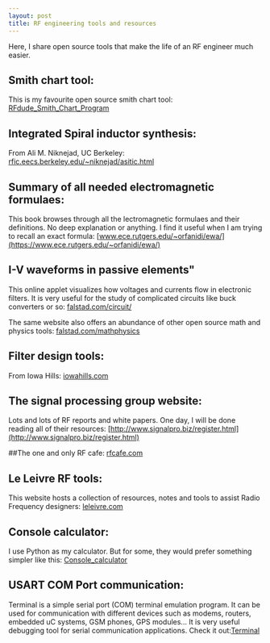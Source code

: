 ```yaml
---
layout: post
title: RF engineering tools and resources
---
```


Here, I share open source tools that make the life of an RF engineer much easier.

## Smith chart tool:
This is my favourite open source smith chart tool: [RFdude_Smith_Chart_Program](http://tools.rfdude.com/RFdude_Smith_Chart_Program/RFdude_smith_chart_program.html)

## Integrated Spiral inductor synthesis:
From Ali M. Niknejad, UC Berkeley: [rfic.eecs.berkeley.edu/~niknejad/asitic.html](http://rfic.eecs.berkeley.edu/~niknejad/asitic.html)

## Summary of all needed electromagnetic formulaes:
This book browses through all the lectromagnetic formulaes and their definitions. No deep explanation or anything. I find it useful when I am trying to recall an exact formula: [www.ece.rutgers.edu/~orfanidi/ewa/](https://www.ece.rutgers.edu/~orfanidi/ewa/)

## I-V waveforms in passive elements"
This online applet visualizes how voltages and currents flow in electronic filters. It is very useful for the study of complicated circuits like buck converters or so:  [falstad.com/circuit/](http://www.falstad.com/circuit/)

The same website also offers an abundance of other open source math and physics tools: [falstad.com/mathphysics](http://www.falstad.com/mathphysics.html)

## Filter design tools:
From Iowa Hills: [iowahills.com](http://iowahills.com/Index.html)

## The signal processing group website:
Lots and lots of RF reports and white papers. One day, I will be done reading all of their resources: [http://www.signalpro.biz/register.html](http://www.signalpro.biz/register.html)

##The one and only RF cafe:
[rfcafe.com](http://www.rfcafe.com/index.htm)

## Le Leivre RF tools:
This website hosts a collection of resources, notes and tools to assist Radio Frequency designers: [leleivre.com](https://leleivre.com/index.html)

## Console calculator:
I use Python as my calculator. But for some, they would prefer something simpler like this: [Console_calculator](http://www.zoesoft.com/console-calculator/)

## USART COM Port communication:
Terminal is a simple serial port (COM) terminal emulation program. It can be used for communication with different devices such as modems, routers, embedded uC systems, GSM phones, GPS modules... It is very useful debugging tool for serial communication applications. Check it out:[Terminal](https://sites.google.com/site/terminalbpp/)